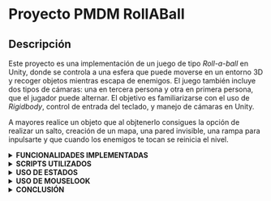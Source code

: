 # Proyecto PMDM RollABall

## Descripción

Este proyecto es una implementación de un juego de tipo *Roll-a-ball* en Unity, donde se controla a una esfera que puede moverse en un entorno 3D y recoger objetos mientras escapa de enemigos. El juego también incluye dos tipos de cámaras: una en tercera persona y otra en primera persona, que el jugador puede alternar. El objetivo es familiarizarse con el uso de *Rigidbody*, control de entrada del teclado, y manejo de cámaras en Unity.

A mayores realice un objeto que al objtenerlo consigues la opción de realizar un salto, creación de un mapa, una pared invisible, una rampa para inpulsarte y que cuando los enemigos te tocan se reinicia el nivel.

<details>
    <summary><b>FUNCIONALIDADES IMPLEMENTADAS</b></summary>
    
### **Movimiento del jugador**

El jugador puede moverse mediante las teclas(A,S,D,W). El movimiento se controla aplicando fuerzas físicas, lo que permite un control suave y realista.

### **Control de Cámaras**
El jugador puede cambiar entre la vista en primera persona y la vista en tercera persona presionando los botones 1 y 2, respectivamente. Esto permite al jugador elegir la perspectiva que prefiera para jugar.

![Cambio de cámara](Gifs/Camaras.gif)

### **Recolección de Pickups**
El jugador puede recoger objetos etiquetados como "PickUp". Al recoger estos objetos, se incrementa un contador y el objeto se desactiva. El objetivo es recoger todos los pickups para ganar el juego.

### **Pared Invisible**
El jugador no podrá pasar la primera parte del juego si no recolecta los dos pickups que está por el mapa.

![Pared Invisible](Gifs/ParedInvisible.gif)

### **Boost de la Rampa**
El jugador puede recibir un impulso al pasar por una rampa especial. 

![Rampa](Gifs/Rampa.gif)

### **Salto del Jugador**
El jugador al recolectar un pickup especial recibe el buff de saltar con la barra espaciadora.

![Salto](Gifs/Salto.gif)

### **Seguimiento del Enemigo**
El jugador tiene que escapar de los enemigos.

![Enemigos](Gifs/Enemigos.gif)

### **Muerte del Jugador**
El jugador al recibir el contacto del enemigo muere y se reinicia el nivel.

![Muerte](Gifs/Muerte.gif)

### **Win**
El jugador debe de recolectar 12 pickups para ganar, si lo hace aparece un texto en la pantalla diciendo que ganamos.

</details>
<details>
      <summary><b>SCRIPTS UTILIZADOS</b></summary>


### `CameraController.cs`

El script `CameraController.cs` maneja la lógica de la cámara en el juego, permitiendo alternar entre una vista en tercera persona y una en primera persona.

---

### **1. Vista en Tercera Persona**:
- La cámara sigue al jugador manteniendo una distancia y un desplazamiento (`offset`) calculados al inicio.
- Se mantiene fija mirando al jugador para asegurar una vista clara del personaje.
- Al cambiar a tercera persona (`KeyCode.Alpha1`), la cámara regresa a su posición y rotación inicial.

---

### **2. Vista en Primera Persona**:
- La cámara se coloca sobre el jugador, a la altura definida por `heightOffset`, simulando la visión desde sus ojos.
- La rotación de la cámara responde a la entrada del ratón (`mouseX` y `mouseY`), permitiendo mirar en todas las direcciones.
- El jugador rota en el eje Y junto con la cámara.
- Se activa al presionar `KeyCode.Alpha2` y bloquea el cursor para una experiencia más inmersiva.

---

### **3. Movimiento en Primera Persona**:
- Utiliza `Input.GetAxis("Horizontal")` y `Input.GetAxis("Vertical")` para moverse en función de la dirección de la cámara.
- Se normalizan los vectores de movimiento para evitar cambios de altura.
- La velocidad de movimiento es controlada por `movementSpeed` y aplicada al `Rigidbody` del jugador.

---

### **4. Alternancia entre Modos**:
- `KeyCode.Alpha1`: Cambia a tercera persona, desbloqueando el cursor.
- `KeyCode.Alpha2`: Cambia a primera persona, bloqueando el cursor.

El script permite una transición fluida entre los modos y un control intuitivo del personaje en ambas vistas.

### `EnemyMovement.cs`

El script `EnemyMovement.cs` maneja el movimiento de los enemigos utilizando `NavMeshAgent`, permitiendo que persigan al jugador de manera automática.

---

### **1. Dependencias y Componentes**:
- Usa `NavMeshAgent` para el movimiento en un `NavMesh`.
- Requiere un `Transform` del jugador para establecer el destino.

---

### **2. Inicialización**:
- En `Start()`, obtiene la referencia del componente `NavMeshAgent`.

---

### **3. Lógica de Movimiento**:
- En `Update()`, verifica si el jugador no es `null`.
- Si el jugador existe, actualiza la posición del `NavMeshAgent` para que lo persiga.

---

### `Mouselook.cs`

El script `Mouselook.cs` maneja la rotación de la cámara en función del movimiento del mouse, permitiendo al jugador mirar alrededor en primera persona.

---

### **1. Funcionalidad Principal**:
- Controla la rotación de la cámara según el movimiento del mouse.
- Limita la rotación en el eje X para evitar giros de 360°.
- Rota el cuerpo del jugador en el eje Y para simular el giro horizontal.

---

### **2. Parámetros y Componentes**:
- `Sensibilidad`: Ajusta la velocidad de rotación del mouse.
- `playerBody`: Referencia al cuerpo del jugador para aplicar rotación horizontal.
- `xRotacion`: Almacena la rotación acumulada en el eje X para limitar la vista vertical.

---

### **3. Inicialización (`Start()`)**:
- Bloquea y oculta el cursor para mejorar la inmersión en el juego.

---

### **4. Lógica de Rotación (`Update()`)**:
- Obtiene la entrada del mouse en los ejes X e Y y ajusta la sensibilidad.
- Modifica `xRotacion` y la restringe dentro del rango `-90° a 90°`.
- Aplica la rotación vertical a la cámara y la horizontal al cuerpo del jugador.
- Imprime la rotación en el eje X para facilitar la depuración.

---

### `PlayerController.cs`

El script `PlayerController.cs` gestiona el movimiento del jugador, la detección de colisiones, la recolección de objetos y la interacción con la física en Unity.

---

### **1. Funcionalidad Principal**:
- Movimiento del jugador basado en la entrada del usuario.
- Detección de colisiones con enemigos, pickups y el suelo.
- Implementación del salto y su animación.
- Gestión de recolección de objetos y actualización del contador.
- Reinicio del jugador en caso de perder.

---

### **2. Parámetros y Componentes**:
- `rb`: Componente Rigidbody del jugador para aplicar física.
- `speed`: Velocidad de movimiento.
- `winTextObject`: Texto que indica la victoria o derrota.
- `countText`: Contador de pickups recogidos.
- `Pared_Invisible_0`: Objeto que se desactiva al recoger ciertos pickups.
- `jumpForce`: Fuerza del salto.
- `canJump`: Indica si el jugador puede saltar.
- `allPickups`: Lista de pickups en la escena.
- `allEnemies`: Lista de enemigos en la escena.
- `animation`: Controlador de animaciones.

---

### **3. Movimiento (`OnMove()`)**:
- Detecta la entrada del usuario y almacena la dirección del movimiento.
- Controla el estado de la animación según si el jugador se está moviendo.

---

### **4. Física (`FixedUpdate()`)**:
- Aplica fuerzas al Rigidbody del jugador para moverse.

---

### **5. Detección de Colisiones**:
- `OnCollisionEnter()`: Maneja colisiones con enemigos y el suelo.
- `OnTriggerEnter()`: Detecta pickups y habilita efectos como el salto.
- `OnCollisionStay()` y `OnCollisionExit()`: Gestiona el estado de contacto con el suelo.

---

### **6. Salto (`Jump()`)**:
- Aplica una fuerza vertical al jugador.
- Actualiza las animaciones correspondientes.

---

### **7. Reinicio del Jugador (`Respawn()`)**:
- Reinicia la posición y los valores del jugador al perder.
- Reactiva los pickups en la escena.

---

### **8. Animaciones (`UpdateAnimator()`)**:
- Controla la animación de caminar y el estado del salto.

---

### `RampTrigger.cs`

El script `RampTrigger.cs` gestiona la interacción entre la pelota y una rampa en el juego. Cuando la pelota entra en el área de colisión (trigger), se le aplica una fuerza para impulsarla en una dirección específica.

---

### Funcionalidad

1. Detección de colisión

   - El script utiliza `OnTriggerEnter(Collider other)` para detectar si un objeto entra en el trigger de la rampa.
   - Comprueba si el objeto tiene la etiqueta `Pelota` antes de aplicar la fuerza.

2. **Aplicación de fuerza**

   - Si el objeto tiene un `Rigidbody`, se le aplica una fuerza de impulso (`impulseForce`).
   - La fuerza puede aplicarse en relación al sistema de coordenadas de la rampa, si la opción `aplicarFuerzaRelativaRampa` está activada.

3. **Depuración y Mensajes**

   - Si el objeto no tiene un `Rigidbody`, se muestra un mensaje de advertencia en la consola.
   - También se registran mensajes en consola si un objeto sin la etiqueta `Pelota` activa el trigger.

---

### Variables Principales

- `impulseForce` (Vector3): Define la dirección y magnitud del impulso aplicado a la pelota.
- `aplicarFuerzaRelativaRampa` (bool): Determina si la fuerza debe ajustarse al sistema de coordenadas de la rampa.

---

### Métodos

#### `OnTriggerEnter(Collider other)`

- Comprueba si el objeto que entra en el trigger tiene la etiqueta `Pelota`.
- Obtiene su `Rigidbody` y aplica una fuerza de impulso.
- Si `aplicarFuerzaRelativaRampa` es `true`, la fuerza se ajusta a la orientación de la rampa.
- Muestra mensajes en consola si el objeto no tiene `Rigidbody` o no es una pelota.

### `Rotator.cs`

El script `Rotator.cs` rota un objeto de forma continua en los ejes X, Y y Z del espacio, ajustando la rotación por la tasa de frames para una rotación suave y consistente.

---

### Funcionalidad

#### **Rotación continua**
- El script rota el objeto en cada actualización del frame utilizando `transform.Rotate()`.
- La rotación se aplica en los ejes X, Y y Z con valores constantes (15, 30, 45), ajustados por `Time.deltaTime` para asegurar que la rotación sea independiente de la tasa de frames.

#### **Ajuste de rotación según frames**
- `Time.deltaTime` asegura que la rotación sea suave y consistente en cualquier tasa de frames, multiplicando las velocidades de rotación por el tiempo que ha pasado entre frames.

---

### Métodos

#### `Update()`
- Se llama una vez por frame y realiza la rotación continua del objeto en los ejes X, Y y Z.
- La rotación se ajusta según el valor de `Time.deltaTime` para garantizar un movimiento uniforme, sin importar los FPS del juego.

</details>
<details>
      <summary><b>USO DE ESTADOS</b></summary>

### **Uso de Estados**

**¿Por qué usar estados?**

En un videojuego, un personaje puede realizar varias acciones: caminar, saltar, caer, atacar, etc. Para gestionar estas acciones de manera eficiente y evitar conflictos entre ellas, se utilizan **estados**.

Ventajas de usar un sistema de estados:

✔ Código más organizado: Separa la lógica de cada acción del personaje.

✔ Evita errores: Controla las transiciones entre estados sin conflictos.

✔ Facilita la depuración: Es más fácil identificar problemas cuando cada acción tiene su propio estado.

✔ Escalabilidad: Permite agregar nuevos estados sin afectar los existentes.

**Uso de Estados en este Proyecto**
  
En este juego, el personaje tiene los siguientes estados:

1️⃣ Idle (Quieto)
👉 Cuando el jugador no se está moviendo ni saltando.

2️⃣ Walking (Caminando)
👉 Cuando el jugador se mueve con las teclas de dirección.
👉 Solo se activa si el jugador está en el suelo.

3️⃣ Jumping (Saltando)
👉 Se activa al presionar la barra espaciadora cuando el jugador está en el suelo.
👉 Mientras está en el aire por un salto, permanece en este estado.


**Como se gestionan los estados en el código**
El estado del jugador lo manejo con booleanos:
```bash
    private bool isGrounded = true;
    private bool isJumping = false;
    private bool isMoving = false;
```

**Transiciones entre Estados**
Los estados cambian bajo ciertas condiciones:

- Idle → Walking → Cuando el jugador presiona una tecla de movimiento.
- Walking → Jumping → Cuando el jugador presiona la tecla de salto y está en el suelo.
- Jumping → Idle → Walking → Cuendo el jugador salta.
Este cambio se actualiza en el método UpdateAnimator() que sincroniza el estado con las animaciones:

```bash
void UpdateAnimator()
{
        animation.SetBool("Caminando", isMoving && isGrounded);
        animation.SetBool("BuffSalto", isJumping);
}
```

**Animator Controller en Unity**

El Animator Controller es una herramienta en Unity que permite gestionar las animaciones de un personaje mediante un sistema de estados y transiciones. De esta manera se puede observar de manera muy visual los cambios de estados en el juego a medida que avanza.

![Cambio de Estados](Gifs/Estados.gif)      

</details>

<details>

   <summary><b>USO DE MOUSELOOK</b></summary>

### **Control de Rotación de la Cámara con el Mouse**

El script `Mouselook.cs` maneja la rotación de la cámara en un juego en primera persona en función del movimiento del mouse, permitiendo a los jugadores mirar alrededor en el entorno del juego.

- **¿Por qué utilizar el mouse para la rotación?**
  
  El uso del mouse para controlar la rotación de la cámara proporciona una experiencia más intuitiva y natural para los jugadores, ya que es un dispositivo de entrada comúnmente utilizado en la mayoría de los juegos en primera persona. Al mover el mouse, se simula el giro de la cabeza de la cámara, con la capacidad de rotar libremente en los ejes X (vertical) y Y (horizontal).

  En este script, se utiliza la entrada del mouse para ajustar dos componentes principales de la rotación:
  1. **Eje X (vertical)**: Controla la inclinación hacia arriba o hacia abajo de la cámara.
  2. **Eje Y (horizontal)**: Controla la rotación alrededor del cuerpo del jugador (como girar el cuerpo hacia la izquierda o derecha).

- **¿Cómo se implementa?**
  
  El movimiento del mouse en los ejes X e Y se captura utilizando `Input.GetAxis()`, ajustado por la sensibilidad y el tiempo entre frames para asegurar una rotación suave y consistente. Además, la rotación vertical (eje X) está limitada a un rango de -90 a 90 grados para evitar que la cámara gire completamente hacia arriba o abajo.

  La rotación se aplica a la cámara utilizando `transform.localRotation = Quaternion.Euler(xRotacion, 0, 0)` para la vista vertical, y la rotación horizontal se aplica al cuerpo del jugador con `playerBody.Rotate(Vector3.up * mouseX)`.

  La implementación es sencilla y eficaz para controlar la vista en primera persona, sin complicaciones adicionales de cálculos complejos.

</details>

<details>

## Conclusión

   <summary><b>CONCLUSIÓN</b></summary>

Con este proyecto, se desarrolló un sistema de rotación continua de un objeto en Unity, implementado a través del script `Rotator.cs`. Este script permite rotar un objeto de manera suave en los tres ejes (X, Y, Z) del espacio, ajustando la rotación por la tasa de frames mediante el uso de `Time.deltaTime`. Esto asegura que la rotación se mantenga constante y uniforme, independientemente de los FPS del juego.

La implementación de este sistema es útil para crear objetos que necesiten una rotación continua en el juego, como elementos decorativos o componentes interactivos, y permite comprender la importancia de ajustar la rotación en función del tiempo transcurrido entre frames.

Este proyecto también proporciona una buena base para entender cómo trabajar con transformaciones y manipulaciones de objetos en Unity de manera eficiente, sin sobrecargar el rendimiento del juego.

</details>

